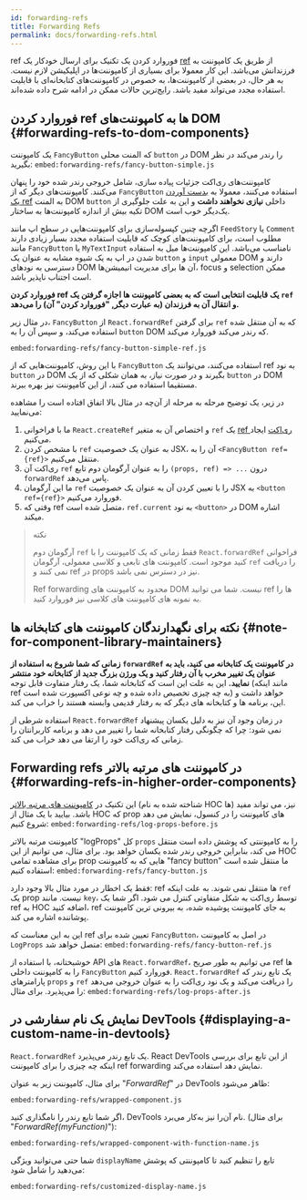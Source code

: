 ```yaml
---
id: forwarding-refs
title: Forwarding Refs
permalink: docs/forwarding-refs.html
---
```


ref فوروارد کردن یک تکنیک برای ارسال خودکار یک  [ref](/docs/refs-and-the-dom.html) از طریق یک کامپوننت به فرزندانش می‌باشد. این کار معمولا برای بسیاری از کامپوننت‌ها در اپلیکیشن لازم نیست. به هر حال، در بعضی از کامپوننت‌ها، به خصوص در کامپوننت‌های کتابخانه‌ای با قابلیت استفاده مجدد می‌تواند مفید باشد. رایج‌ترین حالات ممکن در ادامه شرح داده شده‌اند.

## فوروارد کردن ref ها به کامپوننت‌های DOM {#forwarding-refs-to-dom-components}

یک کامپوننت `FancyButton` که المنت محلی `button` در DOM را رندر می‌کند در نظر بگیرید:
`embed:forwarding-refs/fancy-button-simple.js`

کامپوننت‌های ری‌اکت جزئیات پیاده سازی، شامل خروجی رندر شده خود را پنهان می‌کنند. کامپوننت‌های دیگر که از `FancyButton` استفاده می‌کنند، معمولا به [بدست آوردن یک ref](/docs/refs-and-the-dom.html) به المنت DOM `button` داخلی **نیازی نخواهند داشت** و این به علت جلوگیری از تکیه بیش از اندازه کامپوننت‌ها به ساختار DOM یک‌دیگر خوب است.

اگرچه چنین کپسوله‌سازی برای کامپوننت‌هایی در سطح اپ مانند `FeedStory` یا `Comment` مطلوب است، برای کامپوننت‌های کوچک که قابلیت استفاده مجدد بسیار زیادی دارند مانند `FancyButton` یا `MyTextInput` نامناسب می‌باشد. این کامپوننت‌ها میل به استفاده شدن در اپ به یک شیوه مشابه به عنوان یک `button` و `input` معمولی DOM دارند و دسترسی به نودهای DOM آن ها برای مدیریت انیمیشن‌ها، focus و selection ممکن است اجتناب ناپذیر باشد.

**فوروارد کردن ref یک قابلیت انتخابی است که به بعضی کامپوننت ها اجازه گرفتن یک `ref` و انتقال آن به فرزندان (به عبارت دیگر, "فوروارد کردن" آن) را می‌دهد.**

در مثال زیر، `FancyButton` از `React.forwardRef` برای گرفتن `ref` که به آن منتقل شده استفاده می‌کند، و سپس آن را به `button` DOM که رندر می‌کند فوروارد می‌کند.

`embed:forwarding-refs/fancy-button-simple-ref.js`

با این روش، کامپوننت‌هایی که از `FancyButton` استفاده می‌کنند، می‌توانند یک ref به نود `button` در DOM بگیرند و در صورت نیاز، به همان شکلی که از یک `button` در DOM مستقیما استفاده می کنند، از این کامپوننت نیز بهره ببرند.

در زیر، یک توضیح مرحله به مرحله از آن‌چه در مثال بالا اتفاق افتاده است را مشاهده می‌نمایید:

1. ما با فراخوانی `React.createRef` و اختصاص آن به متغیر `ref` یک [ref ری‌اکت](/docs/refs-and-the-dom.html) ایجاد می‌کنیم.
1. با مشخص کردن `ref` به عنوان یک خصوصیت JSX، آن را به `<FancyButton ref={ref}>` منتقل می‌کنیم.
1. ری‌اکت آن `ref` را به عنوان آرگومان دوم تابع `(props, ref) => ...` درون `forwardRef` پاس می‌دهد.
1. ما این آرگومان `ref` را با تعیین کردن آن به عنوان یک خصوصیت JSX به `<button ref={ref}>` فوروارد می‌کنیم.
1. وقتی که ref متصل شده است، `ref.current` به نود `<button>` در DOM اشاره میکند.


>نکته
>
>آرگومان دوم `ref` فقط زمانی که یک کامپوننت را با `React.forwardRef` فراخوانی کنید موجود است. کامپوننت های تابعی و کلاسی معمولی،  آرگومان `ref` را دریافت نمی کنند و ref در props نیز در دسترس نمی باشد.
>
>Ref forwarding محدود به کامپوننت های DOM نیست. شما می توانید ref ها را به نمونه های کامپوننت های کلاسی نیز فوروارد کنید.

## نکته برای نگهدارندگان کامپوننت های کتابخانه ها {#note-for-component-library-maintainers}

**زمانی که شما شروع به استفاده از `forwardRef` در کامپوننت یک کتابخانه می کنید، باید به عنوان یک تغییر مخرب با آن رفتار کنید و یک ورژن بزرگ جدید از کتابخانه خود منتشر نمایید.** این به علت این است که کتابخانه شما، یک رفتار متفاوت قابل توجه (مانند اینکه ref به چه چیزی تخصیص داده شده و چه نوعی اکسپورت شده است) خواهد داشت و این، برنامه ها و کتابخانه های دیگر که به رفتار قدیمی وابسته هستند را خراب می کند.


استفاده شرطی از `React.forwardRef` در زمان وجود آن نیز به دلیل یکسان پیشنهاد نمی شود: چرا که چگونگی رفتار کتابخانه شما را تغییر می دهد و برنامه کاربرانتان را زمانی که ری‌اکت خود را ارتقا می دهد خراب می کند.

## Forwarding refs در کامپوننت های مرتبه بالاتر {#forwarding-refs-in-higher-order-components}

این تکنیک در [کامپوننت های مرتبه بالاتر](/docs/higher-order-components.html) (شناخته شده به نام HOC ها) نیز، می تواند مفید باشد. بیایید با یک مثال از HOC که prop های کامپوننت را در کنسول، نمایش می دهد شروع کنیم:
`embed:forwarding-refs/log-props-before.js`


کامپوننت مرتبه بالاتر "logProps" کل `props` را به کامپوننتی که پوشش داده است منتقل می کند، بنابراین خروجی رندر شده یکسان خواهد بود. برای مثال، می توانیم از این HOC برای مشاهده تمامی prop هایی که به کامپوننت "fancy button" ما منتقل شده است استفاده کنیم:
`embed:forwarding-refs/fancy-button.js`


فقط یک اخطار در مورد مثال بالا وجود دارد: ref ها منتقل نمی شوند. به علت اینکه `ref` یک prop نیست. مانند `key`، توسط ری‌اکت به شکل متفاوتی کنترل می شود. اگر شما یک ref به HOC اضافه کنید، ref به جای کامپوننت پوشیده شده، به بیرونی ترین کامپوننت پوشاننده اشاره می کند.



این به این معناست که ref تعیین شده برای `FancyButton`، در اصل به کامپوننت `LogProps` متصل خواهد شد:
`embed:forwarding-refs/fancy-button-ref.js`


خوشبختانه، با استفاده از API های `React.forwardRef`، می توانیم به طور صریح ref ها را به کامپوننت داخلی `FancyButton` فوروارد کنیم. `React.forwardRef` یک تابع رندر که پارامترهای  `props` و `ref` را دریافت می‌کند و یک نود ری‌اکت را به عنوان خروجی می‌دهد را می‌پذیرد. برای مثال:
`embed:forwarding-refs/log-props-after.js`

## نمایش یک نام سفارشی در DevTools {#displaying-a-custom-name-in-devtools}

`React.forwardRef` یک تابع رندر می‌پذیرد. React DevTools از این تابع برای بررسی اینکه چه چیزی را برای کامپوننت ref forwarding نمایش دهد استفاده می‌کند.

برای مثال، کامپوننت زیر به عنوان "*ForwardRef*" در DevTools ظاهر می‌شود:

`embed:forwarding-refs/wrapped-component.js`

اگر شما تابع رندر را نامگذاری کنید، DevTools نام آن‌را نیز به‌کار می‌برد. (برای مثال  "*ForwardRef(myFunction)*"):

`embed:forwarding-refs/wrapped-component-with-function-name.js`

شما حتی می‌توانید ویژگی `displayName` تابع را تنظیم کنید تا کامپوننتی که پوشش می‌دهید را شامل شود:

`embed:forwarding-refs/customized-display-name.js`
